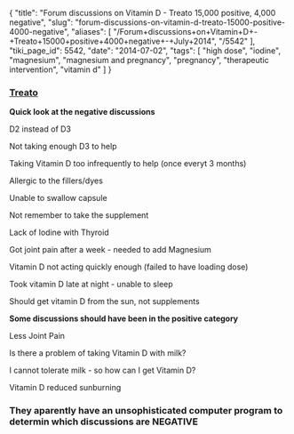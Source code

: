 {
    "title": "Forum discussions on Vitamin D - Treato 15,000 positive, 4,000 negative",
    "slug": "forum-discussions-on-vitamin-d-treato-15000-positive-4000-negative",
    "aliases": [
        "/Forum+discussions+on+Vitamin+D+-+Treato+15000+positive+4000+negative+-+July+2014",
        "/5542"
    ],
    "tiki_page_id": 5542,
    "date": "2014-07-02",
    "tags": [
        "high dose",
        "iodine",
        "magnesium",
        "magnesium and pregnancy",
        "pregnancy",
        "therapeutic intervention",
        "vitamin d"
    ]
}


### [Treato](http://treato.com/Vitamin+D/?a=s)

 **Quick look at the negative discussions** 

D2 instead of D3

Not taking enough D3 to help

Taking Vitamin D too infrequently to help (once everyt 3 months)

Allergic to the fillers/dyes

Unable to swallow capsule

Not remember to take the supplement

Lack of Iodine with Thyroid

Got joint pain after a week - needed to add Magnesium

Vitamin D not acting quickly enough (failed to have loading dose)

Took vitamin D late at night - unable to sleep

Should get vitamin D from the sun, not supplements

 **Some discussions  should have been in the positive category** 

Less Joint Pain

Is there a problem of taking Vitamin D with milk?

I cannot tolerate milk - so how can I get Vitamin D?

Vitamin D reduced sunburning

### They aparently have an unsophisticated computer program to determin which discussions are NEGATIVE